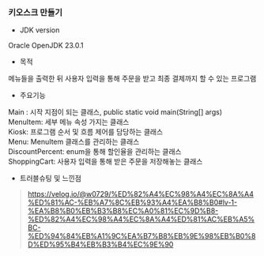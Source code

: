 ### 키오스크 만들기

- JDK version

Oracle OpenJDK 23.0.1

- 목적

메뉴들을 출력한 뒤 사용자 입력을 통해 주문을 받고 최종 결제까지 할 수 있는 프로그램

- 주요기능

Main : 시작 지점이 되는 클래스, public static void main(String[] args)<br>
MenuItem: 세부 메뉴 속성 가지는 클래스 <br>
Kiosk: 프로그램 순서 및 흐름 제어를 담당하는 클래스<br>
Menu: MenuItem 클래스를 관리하는 클래스<br>
DiscountPercent: enum을 통해 할인율을 관리하는 클래스<br>
ShoppingCart: 사용자 입력을 통해 받은 주문을 저장해놓는 클래스

- 트러블슈팅 및 느낀점
> https://velog.io/@w0729/%ED%82%A4%EC%98%A4%EC%8A%A4%ED%81%AC-%EB%A7%8C%EB%93%A4%EA%B8%B0#lv-1-%EA%B8%B0%EB%B3%B8%EC%A0%81%EC%9D%B8-%ED%82%A4%EC%98%A4%EC%8A%A4%ED%81%AC%EB%A5%BC-%ED%94%84%EB%A1%9C%EA%B7%B8%EB%9E%98%EB%B0%8D%ED%95%B4%EB%B3%B4%EC%9E%90
